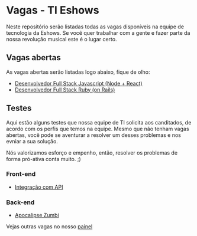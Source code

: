 # Vagas - TI Eshows

Neste repositório serão listadas todas as vagas disponíveis na equipe de tecnologia da Eshows.
Se você quer trabalhar com a gente e fazer parte da nossa revolução musical este é o lugar certo.

## Vagas abertas

As vagas abertas serão listadas logo abaixo, fique de olho:

  * [Desenvolvedor Full Stack Javascript (Node + React)](/vagas/front-end.md)
  * [Desenvolvedor Full Stack Ruby (on Rails)](/vagas/back-zombies.md)

## Testes

Aqui estão alguns testes que nossa equipe de TI solicita aos canditados, de acordo com os perfis que temos na equipe.
Mesmo que não tenham vagas abertas, você pode se aventurar a resolver um desses problemas e nos evniar a sua solução.

Nós valorizamos esforço e empenho, então, resolver os problemas de forma pró-ativa conta muito. ;)

### Front-end

  * [Integração com API](https://github.com/eshows/front-videos)

### Back-end
  * [Apocalipse Zumbi](https://github.com/eshows/back-zombies)

Vejas outras vagas no nosso [painel](../README.md)
